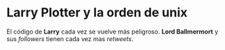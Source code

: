 # Larry Plotter y la orden de unix

El código de **Larry** cada vez se vuelve más peligroso.
**Lord Ballmermort** y sus *followers* tienen cada vez mas *retweets*.
